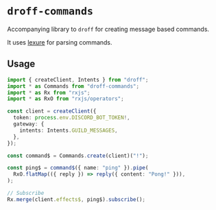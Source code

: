 # `droff-commands`

Accompanying library to `droff` for creating message based commands.

It uses [lexure](https://github.com/1Computer1/lexure) for parsing commands.

## Usage

```typescript
import { createClient, Intents } from "droff";
import * as Commands from "droff-commands";
import * as Rx from "rxjs";
import * as RxO from "rxjs/operators";

const client = createClient({
  token: process.env.DISCORD_BOT_TOKEN!,
  gateway: {
    intents: Intents.GUILD_MESSAGES,
  },
});

const command$ = Commands.create(client)("!");

const ping$ = command$({ name: "ping" }).pipe(
  RxO.flatMap(({ reply }) => reply({ content: "Pong!" })),
);

// Subscribe
Rx.merge(client.effects$, ping$).subscribe();
```
